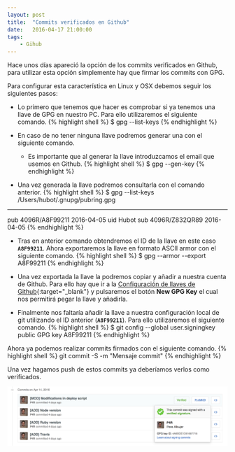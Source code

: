 ```yaml
---
layout: post
title:  "Commits verificados en Github"
date:   2016-04-17 21:00:00
tags:
    - Gihub
---
```


Hace unos días apareció la opción de los commits verificados en Github, para utilizar esta opción 
simplemente hay que firmar los commits con GPG.

<!--more-->

Para configurar esta característica en Linux y OSX debemos seguir los siguientes pasos:

- Lo primero que tenemos que hacer es comprobar si ya tenemos una llave de GPG en nuestro PC.
Para ello utilizaremos el siguiente comando.
{% highlight shell %}
$ gpg --list-keys
{% endhighlight %}

- En caso de no tener ninguna llave podremos generar una con el siguiente comando.
    - Es importante que al generar la llave introduzcamos el email que usemos en Github.
{% highlight shell %}
$ gpg --gen-key
{% endhighlight %}

- Una vez generada la llave podremos consultarla con el comando anterior.
{% highlight shell %}
$ gpg --list-keys
/Users/hubot/.gnupg/pubring.gpg
------------------------------------
pub   4096R/A8F99211 2016-04-05
uid                  Hubot 
sub   4096R/Z832QR89 2016-04-05
{% endhighlight %}

- Tras en anterior comando obtendremos el ID de la llave en este caso **`A8F99211`**. Ahora exportaremos
la llave en formato ASCII armor con el siguiente comando.
{% highlight shell %}
$ gpg --armor --export A8F99211
{% endhighlight %}

- Una vez exportada la llave la podremos copiar y añadir a nuestra cuenta de Github. Para ello hay que ir
a la [Configuración de llaves de Github][github-gpg-setings]{:target="_blank"} y pulsaremos el botón
**New GPG Key** el cual nos permitirá pegar la llave y añadirla.

- Finalmente nos faltaría añadir la llave a nuestra configuración local de git utilizando el ID anterior
(**`A8F99211`**). Para ello utilizaremos el siguiente comando.
{% highlight shell %}
$ git config --global user.signingkey public GPG key A8F99211
{% endhighlight %}

Ahora ya podemos realizar commits firmados con el siguiente comando.
{% highlight shell %}
git commit -S -m "Mensaje commit"
{% endhighlight %}

Una vez hagamos push de estos commits ya deberíamos verlos como verificados.

<img src="/images/posts/signed-commit.png"/>


[github-gpg-setings]: https://github.com/settings/keys
